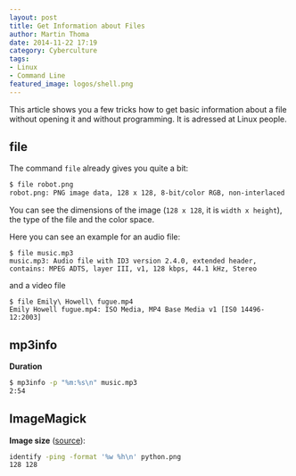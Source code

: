 ```yaml
---
layout: post
title: Get Information about Files
author: Martin Thoma
date: 2014-11-22 17:19
category: Cyberculture
tags:
- Linux
- Command Line
featured_image: logos/shell.png
---
```

This article shows you a few tricks how to get basic information about a file
without opening it and without programming. It is adressed at Linux people.


## file

The command `file` already gives you quite a bit:

```bash
$ file robot.png
robot.png: PNG image data, 128 x 128, 8-bit/color RGB, non-interlaced
```

You can see the dimensions of the image (`128 x 128`, it is `width x height`),
the type of the file and the color space.

Here you can see an example for an audio file:

```
$ file music.mp3
music.mp3: Audio file with ID3 version 2.4.0, extended header, contains: MPEG ADTS, layer III, v1, 128 kbps, 44.1 kHz, Stereo
```

and a video file

```
$ file Emily\ Howell\ fugue.mp4
Emily Howell fugue.mp4: ISO Media, MP4 Base Media v1 [IS0 14496-12:2003]
```


## mp3info

**Duration**

```bash
$ mp3info -p "%m:%s\n" music.mp3
2:54
```


## ImageMagick

**Image size** ([source](http://stackoverflow.com/a/32824749/562769)):

```bash
identify -ping -format '%w %h\n' python.png
128 128
```
